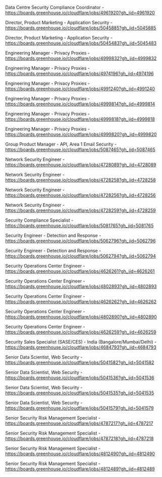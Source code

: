 Data Centre Security Compliance Coordinator - https://boards.greenhouse.io/cloudflare/jobs/4961920?gh_jid=4961920

Director, Product Marketing - Application Security  - https://boards.greenhouse.io/cloudflare/jobs/5045885?gh_jid=5045885

Director, Product Marketing - Application Security  - https://boards.greenhouse.io/cloudflare/jobs/5045483?gh_jid=5045483

Engineering Manager - Privacy Proxies - https://boards.greenhouse.io/cloudflare/jobs/4999832?gh_jid=4999832

Engineering Manager - Privacy Proxies - https://boards.greenhouse.io/cloudflare/jobs/4974196?gh_jid=4974196

Engineering Manager - Privacy Proxies - https://boards.greenhouse.io/cloudflare/jobs/4991240?gh_jid=4991240

Engineering Manager - Privacy Proxies - https://boards.greenhouse.io/cloudflare/jobs/4999814?gh_jid=4999814

Engineering Manager - Privacy Proxies - https://boards.greenhouse.io/cloudflare/jobs/4999818?gh_jid=4999818

Engineering Manager - Privacy Proxies - https://boards.greenhouse.io/cloudflare/jobs/4999820?gh_jid=4999820

Group Product Manager - API, Area 1 Email Security - https://boards.greenhouse.io/cloudflare/jobs/5087465?gh_jid=5087465

Network Security Engineer - https://boards.greenhouse.io/cloudflare/jobs/4728089?gh_jid=4728089

Network Security Engineer - https://boards.greenhouse.io/cloudflare/jobs/4728258?gh_jid=4728258

Network Security Engineer - https://boards.greenhouse.io/cloudflare/jobs/4728256?gh_jid=4728256

Network Security Engineer - https://boards.greenhouse.io/cloudflare/jobs/4728259?gh_jid=4728259

Security Compliance Specialist - https://boards.greenhouse.io/cloudflare/jobs/5081765?gh_jid=5081765

Security Engineer - Detection and Response - https://boards.greenhouse.io/cloudflare/jobs/5062796?gh_jid=5062796

Security Engineer - Detection and Response - https://boards.greenhouse.io/cloudflare/jobs/5062794?gh_jid=5062794

Security Operations Center Engineer - https://boards.greenhouse.io/cloudflare/jobs/4626261?gh_jid=4626261

Security Operations Center Engineer - https://boards.greenhouse.io/cloudflare/jobs/4802893?gh_jid=4802893

Security Operations Center Engineer - https://boards.greenhouse.io/cloudflare/jobs/4626262?gh_jid=4626262

Security Operations Center Engineer - https://boards.greenhouse.io/cloudflare/jobs/4802890?gh_jid=4802890

Security Operations Center Engineer - https://boards.greenhouse.io/cloudflare/jobs/4626259?gh_jid=4626259

Security Sales Specialist (SASE/CES) - India (Bangalore/Mumbai/Delhi) - https://boards.greenhouse.io/cloudflare/jobs/4684793?gh_jid=4684793

Senior Data Scientist, Web Security - https://boards.greenhouse.io/cloudflare/jobs/5041582?gh_jid=5041582

Senior Data Scientist, Web Security - https://boards.greenhouse.io/cloudflare/jobs/5041536?gh_jid=5041536

Senior Data Scientist, Web Security - https://boards.greenhouse.io/cloudflare/jobs/5041535?gh_jid=5041535

Senior Data Scientist, Web Security - https://boards.greenhouse.io/cloudflare/jobs/5041579?gh_jid=5041579

Senior Security Risk Management Specialist - https://boards.greenhouse.io/cloudflare/jobs/4787217?gh_jid=4787217

Senior Security Risk Management Specialist - https://boards.greenhouse.io/cloudflare/jobs/4787218?gh_jid=4787218

Senior Security Risk Management Specialist - https://boards.greenhouse.io/cloudflare/jobs/4812490?gh_jid=4812490

Senior Security Risk Management Specialist - https://boards.greenhouse.io/cloudflare/jobs/4812489?gh_jid=4812489

